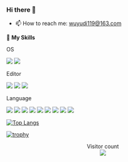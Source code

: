 ### Hi there 👋

<!--
**wuyudi/wuyudi** is a ✨ _special_ ✨ repository because its `README.md` (this file) appears on your GitHub profile.

Here are some ideas to get you started:

- 🌱 I am currently looking for job.

- 🔭 I’m currently working on ...
- 👯 I’m looking to collaborate on ...
- 🤔 I’m looking for help with ...
-->
- 📫 How to reach me: wuyudi119@163.com
<!--
- 😄 Pronouns: ...
- ⚡ Fun fact: ...
- 💬 Ask me about GeoGebra
-->

🌟 **My Skills**  

OS

![](https://img.shields.io/badge/-ArchLinux-3e74a2?style=flat-square&logo=ArchLinux&logoColor=fff)
![](https://img.shields.io/badge/-Kubuntu-3e74a2?style=flat-square&logo=Kubuntu&logoColor=fff)

Editor

![](https://img.shields.io/badge/-VisualStudioCode-3e74a2?style=flat-square&logo=VisualStudioCode&logoColor=fff)
![](https://img.shields.io/badge/-Neovim-3e74a2?style=flat-square&logo=Neovim&logoColor=fff)
![](https://img.shields.io/badge/-vim-3e74a2?style=flat-square&logo=vim&logoColor=fff)

Language

![](https://img.shields.io/badge/-TypeScript-3e74a2?style=flat-square&logo=TypeScript&logoColor=fff)
![](https://img.shields.io/badge/-React-3e74a2?style=flat-square&logo=React&logoColor=fff)
![](https://img.shields.io/badge/-JavaScript-3e74a2?style=flat-square&logo=JavaScript&logoColor=fff)
![](https://img.shields.io/badge/-Svelte-3e74a2?style=flat-square&logo=Svelte&logoColor=fff)
![](https://img.shields.io/badge/-Python-3e74a2?style=flat-square&logo=Python&logoColor=fff)
![](https://img.shields.io/badge/-Mathematica-3e74a2?style=flat-square&logo=Wolfram&logoColor=fff)
![](https://img.shields.io/badge/-C%2B%2B-3e74a2?style=flat-square&logo=C%2B%2B&logoColor=fff)
![](https://img.shields.io/badge/-C-3e74a2?style=flat-square&logo=C&logoColor=fff)
![](https://img.shields.io/badge/-Rust-3e74a2?style=flat-square&logo=Rust&logoColor=fff)

<!--![](https://img.shields.io/badge/-CSS3-3e74a2?style=flat-square&logo=CSS3&logoColor=fff)


[![Open Source Love](https://badges.frapsoft.com/os/v1/open-source.svg?v=103)](https://github.com/wuyudi/)
[![Visitors](https://visitor-badge.glitch.me/badge?page_id=wuyudi.wuyudi)](https://github.com/wuyudi/)
[![GitHub](https://img.shields.io/github/followers/wuyudi.svg?lable=GitHub&style=social)](https://github.com/wuyudi/)

[![Github Stats](https://github-readme-stats.vercel.app/api?username=wuyudi&show_icons=true)](https://github.com/wuyudi/)
<!--
#### Links 📫

* [My Homepage](https://wuyudi.github.io/blog/)
-->
[![Top Langs](https://github-readme-stats.vercel.app/api/top-langs/?username=wuyudi&hide=HTML,jupyter%20notebook&layout=compact)](https://github.com/wuyudi/github-readme-stats)

[![trophy](https://github-profile-trophy.vercel.app/?username=wuyudi&theme=onedark)](https://github.com/ryo-ma/github-profile-trophy)

<p align="center"> 
  Visitor count<br>
  <img src="https://profile-counter.glitch.me/wuyudi/count.svg" />
</p>
